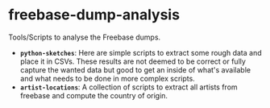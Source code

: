 freebase-dump-analysis
======================

Tools/Scripts to analyse the Freebase dumps.

* **`python-sketches`**: Here are simple scripts to extract some rough data and place it in CSVs. These results are not deemed to be correct or fully capture the wanted data but good to get an inside of what's available and what needs to be done in more complex scripts.
* **`artist-locations`**: A collection of scripts to extract all artists from freebase and compute the country of origin.
